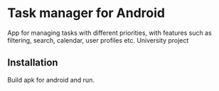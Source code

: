 # Task manager for Android

App for managing tasks with different priorities, with features such as filtering, search, calendar, user profiles etc. University project

## Installation

Build apk for android and run.
